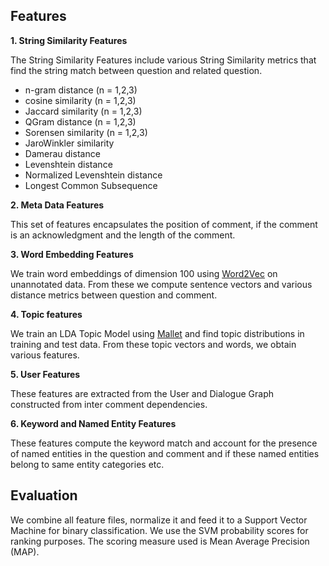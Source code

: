 ## Features

**1. String Similarity Features**

The String Similarity Features include various String Similarity metrics that find the string match between question and related question.
* n-gram distance (n = 1,2,3)
* cosine similarity (n = 1,2,3)
* Jaccard similarity (n = 1,2,3)
* QGram distance (n = 1,2,3)
* Sorensen similarity (n = 1,2,3)
* JaroWinkler similarity
* Damerau distance
* Levenshtein distance
* Normalized Levenshtein distance
* Longest Common Subsequence

**2. Meta Data Features**

This set of features encapsulates the position of comment, if the comment is an acknowledgment and the length of the comment.

**3. Word Embedding Features**

We train word embeddings of dimension 100 using [Word2Vec](http://deeplearning4j.org/word2vec) on unannotated data. From these we compute sentence vectors and various distance metrics between question and comment.

**4. Topic features**

We train an LDA Topic Model using [Mallet](http://mallet.cs.umass.edu/topics.php) and find topic distributions in training and test data. From these topic vectors and words, we obtain various features.

**5. User Features**

These features are extracted from the User and Dialogue Graph constructed from inter comment dependencies. 

**6. Keyword and Named Entity Features**

These features compute the keyword match and account for the presence of named entities in the question and comment and if these named entities belong to same entity categories etc.

## Evaluation
We combine all feature files, normalize it and feed it to a Support Vector Machine for binary classification. We use the SVM probability scores for ranking purposes.
The scoring measure used is Mean Average Precision (MAP). 
